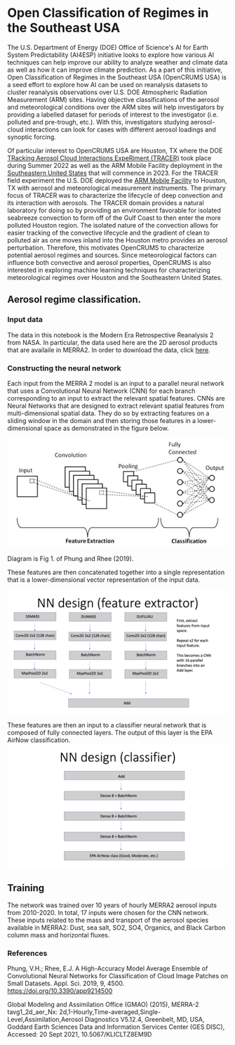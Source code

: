 <!-- #region -->
# Open Classification of Regimes in the Southeast USA


The U.S. Department of Energy (DOE) Office of Science's AI for Earth System Predictability (AI4ESP) initiative looks to explore how various AI techniques can help improve our ability to analyze weather and climate data as well as how it can improve climate prediction. As a part of this initiative, Open Classification of Regimes in the Southeast USA (OpenCRUMS USA) is a seed effort to explore how AI can be used on reanalysis datasets to cluster reanalysis observations over U.S. DOE Atmospheric Radiation Measurement (ARM) sites. Having objective classifications of the aerosol and meteorological conditions over the ARM sites will help investigators by providing a labelled dataset for periods of interest to the investigator (i.e. polluted and pre-trough, etc.). With this, investigators studying aerosol-cloud interactions can look for cases with different aerosol loadings and synoptic forcing. 

Of particular interest to OpenCRUMS USA are Houston, TX where the DOE [TRacking Aerosol Cloud Interactions ExpeRiment (TRACER)](https://www.arm.gov/research/campaigns/amf2021tracer) took place during Summer 2022 as well as the ARM Mobile Facility deployment in the [Southeastern United States](https://www.arm.gov/capabilities/observatories/amf/locations/bnf) that will commence in 2023. For the TRACER field experiment the U.S. DOE deployed the [ARM Mobile Facility](https://www.arm.gov/capabilities/observatories/amf) to Houston, TX with aerosol and meteorological measurement instruments. The primary focus of TRACER was to characterize the lifecycle of deep convection and its interaction with aerosols. The TRACER domain provides a natural laboratory for doing so by providing an environment favorable for isolated seabreeze convection to form off of the Gulf Coast to then enter the more polluted Houston region. The isolated nature of the convection allows for easier tracking of the convective lifecycle and the gradient of clean to polluted air as one moves inland into the Houston metro provides an aerosol perturbation. Therefore, this motivates OpenCRUMS to characterize potential aerosol regimes and sources. Since meteorological factors can influence both convective and aerosol properties, OpenCRUMS is also interested in exploring machine learning techniques for characterizing meteorological regimes over Houston and the Southeastern United States.


<!-- #endregion -->

<!-- #region -->
## Aerosol regime classification.

### Input data

The data in this notebook is the Modern Era Retrospective Reanalysis 2 from NASA. In particular, the data used here are the 2D aerosol products that are availaile in MERRA2. In order to download the data, click [here](https://disc.gsfc.nasa.gov/datasets/M2T1NXAER_5.12.4/summary).

### Constructing the neural network

Each input from the MERRA 2 model is an input to a parallel neural network that uses a Convolutional Neural Network (CNN) for each branch corresponding to an input to extract the relevant spatial features. CNNs are Neural Networks that are designed to extract relevant spatial features from multi-dimensional spatial data. They do so by extracting features on a sliding window in the domain and then storing those features in a lower-dimensional space as demonstrated in the figure below.


![](notebooks/basic_nn.jpeg)

Diagram is Fig 1. of Phung and Rhee (2019).

These features are then concatenated together into a single representation that is a lower-dimensional vector representation of the input data. 

![](notebooks/feature_extractor.png)

These features are then an input to a classifier neural network that is composed of fully connected layers. The output of this layer is the EPA AirNow classification.
![](/notebooks/classifier.png)
<!-- #endregion -->

## Training

The network was trained over 10 years of hourly MERRA2 aerosol inputs from 2010-2020. In total, 17 inputs were chosen for the CNN network. These inputs related to the mass and transport of the aerosol species available in MERRA2: Dust, sea salt, SO2, SO4, Organics, and Black Carbon column mass and horizontal fluxes.


### References
Phung, V.H.; Rhee, E.J. A High-Accuracy Model Average Ensemble of Convolutional Neural Networks for Classification of Cloud Image Patches on Small Datasets. Appl. Sci. 2019, 9, 4500. https://doi.org/10.3390/app9214500

Global Modeling and Assimilation Office (GMAO) (2015), MERRA-2 tavg1_2d_aer_Nx: 2d,1-Hourly,Time-averaged,Single-Level,Assimilation,Aerosol Diagnostics V5.12.4, Greenbelt, MD, USA, Goddard Earth Sciences Data and Information Services Center (GES DISC), Accessed: 20 Sept 2021, 10.5067/KLICLTZ8EM9D


